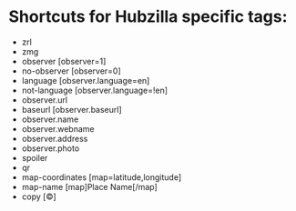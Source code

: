 # Shortcuts for Hubzilla specific tags:

- zrl
- zmg
- observer [observer=1]
- no-observer [observer=0]
- language [observer.language=en]
- not-language [observer.language=!en]
- observer.url
- baseurl [observer.baseurl]
- observer.name
- observer.webname
- observer.address
- observer.photo
- spoiler
- qr
- map-coordinates [map=latitude,longitude]
- map-name [map]Place Name[/map]
- copy [&copy;]
